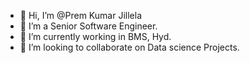 - 👋 Hi, I’m @Prem Kumar Jillela
- 👀 I’m a Senior Software Engineer.
- 🌱 I’m currently working in BMS, Hyd.
- 💞️ I’m looking to collaborate on Data science Projects.

<!---
Prem547/Prem547 is a ✨ special ✨ repository because its `README.md` (this file) appears on your GitHub profile.
You can click the Preview link to take a look at your changes.
--->
